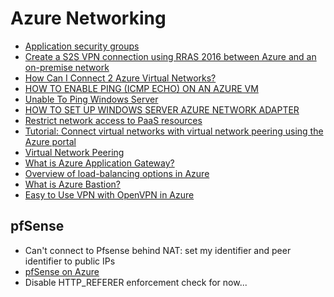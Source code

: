 # Azure Networking

- [Application security groups](https://docs.microsoft.com/en-us/azure/virtual-network/security-overview#application-security-groups)
- [Create a S2S VPN connection using RRAS 2016 between Azure and an on-premise network](https://oktotechnologies.ca/2018/12/18/create-a-s2s-connection-between-on-prem-and-azure-network/)
- [How Can I Connect 2 Azure Virtual Networks?](https://www.petri.com/can-connect-2-azure-virtual-networks)
- [HOW TO ENABLE PING (ICMP ECHO) ON AN AZURE VM](https://www.thomasmaurer.ch/2019/09/how-to-enable-ping-icmp-echo-on-an-azure-vm/)
- [Unable To Ping Windows Server](https://docs.microsoft.com/en-us/archive/blogs/rmilne/unable-to-ping-windows-server#enabling-imcp-v4-using-powershell)
- [HOW TO SET UP WINDOWS SERVER AZURE NETWORK ADAPTER](https://www.thomasmaurer.ch/2018/09/windows-server-azure-network-adapter/)
- [Restrict network access to PaaS resources](https://docs.microsoft.com/en-us/azure/virtual-network/tutorial-restrict-network-access-to-resources)
- [Tutorial: Connect virtual networks with virtual network peering using the Azure portal](https://docs.microsoft.com/en-us/azure/virtual-network/tutorial-connect-virtual-networks-portal#communicate-between-vms)
- [Virtual Network Peering](https://docs.microsoft.com/en-gb/azure/virtual-network/virtual-network-peering-overview)
- [What is Azure Application Gateway?](https://docs.microsoft.com/en-us/azure/application-gateway/overview)
- [Overview of load-balancing options in Azure](https://docs.microsoft.com/en-us/azure/architecture/guide/technology-choices/load-balancing-overview)
- [What is Azure Bastion?](https://docs.microsoft.com/en-us/azure/bastion/bastion-overview)
- [Easy to Use VPN with OpenVPN in Azure](https://build5nines.com/easy-to-use-vpn-openvpn-in-azure/#create_a_openvpn_virtual_machine_in_azure)

## pfSense

- Can't connect to Pfsense behind NAT: set my identifier and peer identifier to public IPs
- [pfSense on Azure](https://www.christofvg.be/2019/01/12/pfSense-on-Azure-Part-1-Create-pfSense-Virtual-Machine/)
- Disable HTTP_REFERER enforcement check for now...

